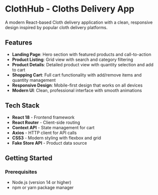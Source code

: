 # ClothHub - Cloths Delivery App

A modern React-based Cloth delivery application with a clean, responsive design inspired by popular cloth delivery platforms.

## Features

- **Landing Page**: Hero section with featured products and call-to-action
- **Product Listing**: Grid view with search and category filtering
- **Product Details**: Detailed product view with quantity selection and add to cart
- **Shopping Cart**: Full cart functionality with add/remove items and quantity management
- **Responsive Design**: Mobile-first design that works on all devices
- **Modern UI**: Clean, professional interface with smooth animations

## Tech Stack

- **React 18** - Frontend framework
- **React Router** - Client-side routing
- **Context API** - State management for cart
- **Axios** - HTTP client for API calls
- **CSS3** - Modern styling with flexbox and grid
- **Fake Store API** - Product data source

## Getting Started

### Prerequisites

- Node.js (version 14 or higher)
- npm or yarn package manager

